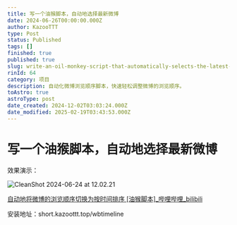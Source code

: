 ```yaml
---
title: 写一个油猴脚本，自动地选择最新微博
date: 2024-06-26T00:00:00.000Z
author: KazooTTT
type: Post
status: Published
tags: []
finished: true
published: true
slug: write-an-oil-monkey-script-that-automatically-selects-the-latest-tweets
rinId: 64
category: 项目
description: 自动化微博浏览顺序脚本，快速轻松调整微博的浏览顺序。
toAstro: true
astroType: post
date_created: 2024-12-02T03:03:24.000Z
date_modified: 2025-02-19T03:43:53.000Z
---
```


# 写一个油猴脚本，自动地选择最新微博

效果演示：

![CleanShot 2024-06-24 at 12.02.21](<https://pictures.kazoottt.top/2024/06/20240626-7c865e7ad92efd6f2b352c7e25066eb9.gif>)

[自动地将微博的浏览顺序切换为按时间排序 \[油猴脚本\]\_哔哩哔哩\_bilibili](<https://www.bilibili.com/video/BV1ji37eaEF8/?vd_source=2fb17edde94db73875894dd00309c394>)

安装地址：short.kazoottt.top/wbtimeline
